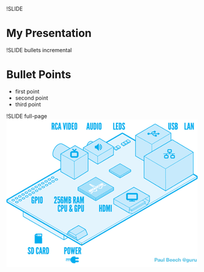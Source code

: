 !SLIDE 
# My Presentation #

!SLIDE bullets incremental
# Bullet Points #

* first point
* second point
* third point

!SLIDE full-page
![img/raspi_blue_white.png](img/raspi_blue_white.png)

